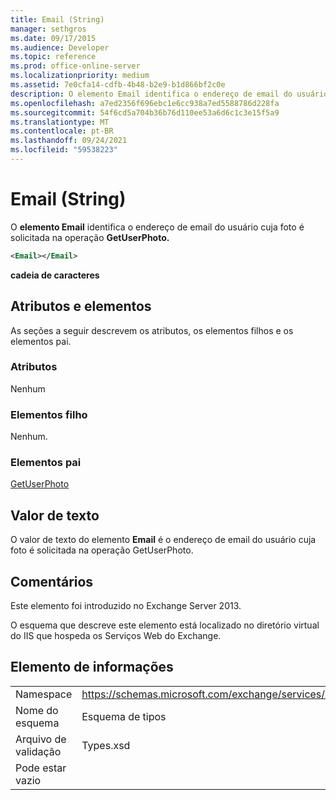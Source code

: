 ```yaml
---
title: Email (String)
manager: sethgros
ms.date: 09/17/2015
ms.audience: Developer
ms.topic: reference
ms.prod: office-online-server
ms.localizationpriority: medium
ms.assetid: 7e0cfa14-cdfb-4b48-b2e9-b1d866bf2c0e
description: O elemento Email identifica o endereço de email do usuário cuja foto é solicitada na operação GetUserPhoto.
ms.openlocfilehash: a7ed2356f696ebc1e6cc938a7ed5588786d228fa
ms.sourcegitcommit: 54f6cd5a704b36b76d110ee53a6d6c1c3e15f5a9
ms.translationtype: MT
ms.contentlocale: pt-BR
ms.lasthandoff: 09/24/2021
ms.locfileid: "59538223"
---
```

# <a name="email-string"></a>Email (String)

O **elemento Email** identifica o endereço de email do usuário cuja foto é solicitada na operação **GetUserPhoto.** 
  
```XML
<Email></Email>
```

 **cadeia de caracteres**
## <a name="attributes-and-elements"></a>Atributos e elementos

As seções a seguir descrevem os atributos, os elementos filhos e os elementos pai.
  
### <a name="attributes"></a>Atributos

Nenhum
  
### <a name="child-elements"></a>Elementos filho

Nenhum.
  
### <a name="parent-elements"></a>Elementos pai

[GetUserPhoto](getuserphoto.md)
  
## <a name="text-value"></a>Valor de texto

O valor de texto do elemento **Email** é o endereço de email do usuário cuja foto é solicitada na operação GetUserPhoto. 
  
## <a name="remarks"></a>Comentários

Este elemento foi introduzido no Exchange Server 2013.
  
O esquema que descreve este elemento está localizado no diretório virtual do IIS que hospeda os Serviços Web do Exchange.
  
## <a name="element-information"></a>Elemento de informações

|||
|:-----|:-----|
|Namespace  <br/> |https://schemas.microsoft.com/exchange/services/2006/types  <br/> |
|Nome do esquema  <br/> |Esquema de tipos  <br/> |
|Arquivo de validação  <br/> |Types.xsd  <br/> |
|Pode estar vazio  <br/> ||
   

